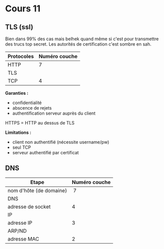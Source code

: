 # Cours 11

## TLS (ssl)

Bien dans 99% des cas mais belhek quand même si c'est pour transmettre des trucs top secret. Les autorités de certification c'est sombre en sah.

 Protocoles | Numéro couche
------------|--------------
  HTTP | 7
  TLS |
  TCP | 4

**Garanties :**
- confidentialité
- abscence de rejets
- authentification serveur auprès du client

HTTPS = HTTP au dessus de TLS

**Limitations :**
- client non authentifié (nécessite username/pw)
- seul TCP
- serveur authentifié par certificat

## DNS

 Etape | Numéro couche
---------|-------------
nom d'hôte (de domaine) | 7
DNS |
adresse de socket | 4
IP |
adresse IP | 3
ARP/ND | 
adresse MAC | 2

